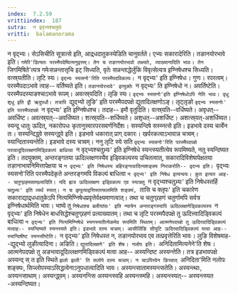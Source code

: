 ```yaml
---
index:  7.2.59
vrittiindex:  187
sutra:  न वृद्भ्यश्चतुर्थः
vritti:  balamanorama 
---
```


न वृद्भ्यः। सेऽसिचीति सूत्रात्से इति, आद्र्धदातुकस्येडिति चानुवर्तते। एभ्यः सकारादेरिति। तङानयोरभावे इति। `गमेरि'डित्यतः परस्मैपदेष्वित्यनुवृत्तम्। तेन च तङानयोरभावो लक्ष्यते, व्याख्यानादिति भावः। तेन `जिगमिषिते'त्यत्र गमेःसन्नन्तात्तृचि इट् सिध्यति, वृतेः सन्नन्ताद्धेर्लुकि विवृत्सेत्यत्र इण्निषेधश्च सिध्यति। वत्स्र्यतीति। लृटि स्यः। `वृद्भ्यः स्यसनो'रिति परस्मैपदविकल्पः। `न वृद्भ्यः' इति इण्निषेधः। गुणः। रपरत्वम्। परस्मैपदाऽभावे त्वाह-- वर्तिष्यते इति। `तङानयोरभावे' इत्युक्तेः `न वृद्भ्यः' ति इण्निषेधो न। अवर्तिष्टेति। परस्मैपदस्याङश्चाऽभावे रूपम्। अवत्स्र्यदिति। लृङि स्यः। `वृद्भ्यः स्यसनो'इति इण्निषेधोऽपि नेति भावः। वृधु शृधु इति द्वौ ऋदुपधौ। तत्रापि `द्युद्भ्यो लुङि' इति परस्मैपदपक्षे द्युतादिलक्षणोऽङ्। लृट्लृङो `वृद्भ्यः स्यसनोः' इति परस्मैपदपक्षे `न वृद्भ्यः' इति इण्निषेधश्च। तदाह-- इमौ वृतुदिति। वत्स्र्यति--वर्धिष्यते। अवृधत्--अवर्धिष्ट। अवत्स्र्यत्--अवर्धिष्यत। शत्स्र्यति--शर्धिष्यते। अशृधत्--अशर्धिष्ट। अशत्स्र्यत्-अशर्धिष्यत। स्यन्दू धातुः ऊदित्, नकारोपधः कृतानुस्वारपरसवर्णनिर्देशः। सस्यन्दिषे सस्य्नत्से इति। इडभावे दस्य चर्त्वेन तः। सस्यन्दिद्ध्वे सस्यन्द्ध्वे इति। इडभावे धकारात् प्राग् दकारः। खर्परकत्वाऽभावान्न चत्र्वम्। स्यान्दितास्यन्तेति। इडभावे दस्य चत्र्वम्। ननु लृटि स्ये सति `वृद्भ्यः स्यसनो'रिति परस्मैपदपक्षे परत्वादूदिल्लक्षणमिड्विकल्पं बाधित्वा `न वृद्भ्यश्चतुभ्र्यः' इति इण्निषेधे स्यन्त्स्यतीत्येव रूपमिष्यते, नतु स्यन्दिष्यत इति। तदयुक्तम्, अन्तरङ्गतया ऊदिल्लक्षणस्यैव इड्विकल्पस्य उचितत्वात्, सकारादिविशेषापेक्षतया तङानाभावनिमित्तापेक्षया च `न वृद्भ्यः' इति निषेधस्य बहिरङ्गत्वादित्यशङ्क्य निराकरोति-- वृदभ्य इति। `वृद्भ्यः स्यसनो'रिति परस्मैपदेकृते अन्तरङ्गमपि विकल्पं बाधित्वा `न वृद्भ्य' इति निषेध इत्यन्वयः। कुत इत्यत आह-- चतुग्र्रहमसामथ्र्यादिति। यदि ह्यत्र ऊदिल्लक्षण इड्विकल्प एव स्यान्नतु `न वृद्भ्यश्चतुभ्र्यः' इति निषेधस्तर्हि `चतुभ्र्यः' इति व्यर्थं स्यात्। न च कृपूव्यावृत्तिस्तत्फलमिति शङ्क्यं, `तासि च क्लृपः' इति चकारेण सकाराद्याद्र्धधातुकेऽपि नित्यमिण्निषेधप्रवृत्तेर्वक्ष्यमाणत्वात्। तथा च चतुग्र्रहणं चतुर्णामपि सर्वत्र इण्निषेधार्थमिति भावः। भाष्ये तु `निषेधाश्च बलीयांसः' इति न्यायेन अन्तरङ्गस्यापि ऊदिल्लक्षणेड्विकल्पस्य `न वृद्भ्यः' इति निषेधेन बाधसिद्धेश्चतुग्र्रहणं प्रत्याख्यातम्। तथा च लृटि परस्मपैदपक्षे तु ऊदित्त्वादिड्विकल्पं बाधित्वा `न वृद्भ्यः' इति नित्यमिण्निषेधे स्यन्त्स्यतीत्येकमेव रूपमिति स्थितम्। आत्मनेपदपक्षे तु ऊदित्त्वादिड्विकल्पं मत्वाह-- स्यन्दिष्यते स्यन्त्स्यते इति। इडभावे दस्य चत्र्वम्। आसीर्लिङि सीयुटि ऊदित्त्वादिड्विकल्पं मत्वा आह-- स्यान्दिषीष्ट स्यन्त्सीष्टेति। `न वृद्भ्यः' इति निषेधस्त न, तङानयोरभाव एव तत्प्रवृत्तेरिति भावः। लुङि विशेषमाह--द्युद्भ्यो लुङीत्यादिना। अङिति। `द्युतादिलक्षणे' इति शेषः। नलोप इति। `अनिदितामित्यनेने'ति शेषः। आत्मनेपदपक्षे तु अङभावादूदिल्लक्षणमिड्विकल्पं मत्वा आह-- अस्यन्दिष्ट अस्यन्त्तेति। तत्र इडभावपक्षे अस्यन्द् स् त इति स्थिते `झलो झली' ति सलोपे दस्य चत्र्वम्। न चाऽपित्त्वेन ङित्त्वात् `अनिदिता'मिति नलोपः शङ्क्यः, सिज्लोपस्याऽसिद्धत्वेनाऽनुपधात्वादिति भावः। अस्यन्त्सातामस्यन्त्सतेति। अस्यन्त्थाः, अस्यन्त्साथाम्। अस्यन्द्ध्वम्। अस्यनन्त्सि अस्यन्त्स्वहि अस्यन्त्स्महि। अस्यन्त्स्यत्-- अस्यन्त्स्यत -अस्यन्दिष्यत।


